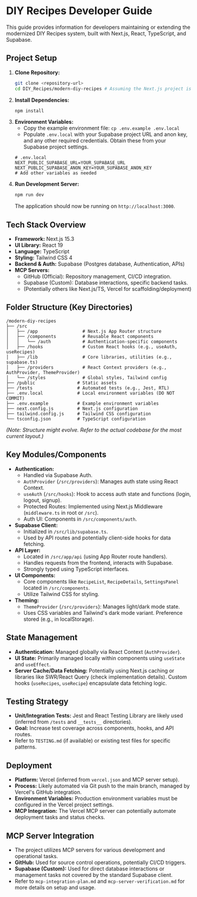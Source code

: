 # DIY Recipes Developer Guide

This guide provides information for developers maintaining or extending the modernized DIY Recipes system, built with Next.js, React, TypeScript, and Supabase.

## Project Setup

1.  **Clone Repository:**
    ```bash
    git clone <repository-url>
    cd DIY_Recipes/modern-diy-recipes # Assuming the Next.js project is here
    ```
2.  **Install Dependencies:**
    ```bash
    npm install
    ```
3.  **Environment Variables:**
    -   Copy the example environment file: `cp .env.example .env.local`
    -   Populate `.env.local` with your Supabase project URL and anon key, and any other required credentials. Obtain these from your Supabase project settings.
    ```plaintext
    # .env.local
    NEXT_PUBLIC_SUPABASE_URL=YOUR_SUPABASE_URL
    NEXT_PUBLIC_SUPABASE_ANON_KEY=YOUR_SUPABASE_ANON_KEY
    # Add other variables as needed
    ```
4.  **Run Development Server:**
    ```bash
    npm run dev
    ```
    The application should now be running on `http://localhost:3000`.

## Tech Stack Overview

-   **Framework:** Next.js 15.3
-   **UI Library:** React 19
-   **Language:** TypeScript
-   **Styling:** Tailwind CSS 4
-   **Backend & Auth:** Supabase (Postgres database, Authentication, APIs)
-   **MCP Servers:**
    -   GitHub (Official): Repository management, CI/CD integration.
    -   Supabase (Custom): Database interactions, specific backend tasks.
    -   (Potentially others like Next.js/TS, Vercel for scaffolding/deployment)

## Folder Structure (Key Directories)

```
/modern-diy-recipes
├── /src
│   ├── /app                 # Next.js App Router structure
│   ├── /components          # Reusable React components
│   │   └── /auth            # Authentication-specific components
│   ├── /hooks               # Custom React hooks (e.g., useAuth, useRecipes)
│   ├── /lib                 # Core libraries, utilities (e.g., supabase.ts)
│   ├── /providers           # React Context providers (e.g., AuthProvider, ThemeProvider)
│   └── /styles              # Global styles, Tailwind config
├── /public                # Static assets
├── /tests                 # Automated tests (e.g., Jest, RTL)
├── .env.local             # Local environment variables (DO NOT COMMIT)
├── .env.example           # Example environment variables
├── next.config.js         # Next.js configuration
├── tailwind.config.js     # Tailwind CSS configuration
└── tsconfig.json          # TypeScript configuration
```
*(Note: Structure might evolve. Refer to the actual codebase for the most current layout.)*

## Key Modules/Components

-   **Authentication:**
    -   Handled via Supabase Auth.
    -   `AuthProvider` (`/src/providers`): Manages auth state using React Context.
    -   `useAuth` (`/src/hooks`): Hook to access auth state and functions (login, logout, signup).
    -   Protected Routes: Implemented using Next.js Middleware (`middleware.ts` in root or `/src`).
    -   Auth UI: Components in `/src/components/auth`.
-   **Supabase Client:**
    -   Initialized in `/src/lib/supabase.ts`.
    -   Used by API routes and potentially client-side hooks for data fetching.
-   **API Layer:**
    -   Located in `/src/app/api` (using App Router route handlers).
    -   Handles requests from the frontend, interacts with Supabase.
    -   Strongly typed using TypeScript interfaces.
-   **UI Components:**
    -   Core components like `RecipeList`, `RecipeDetails`, `SettingsPanel` located in `/src/components`.
    -   Utilize Tailwind CSS for styling.
-   **Theming:**
    -   `ThemeProvider` (`/src/providers`): Manages light/dark mode state.
    -   Uses CSS variables and Tailwind's dark mode variant. Preference stored (e.g., in localStorage).

## State Management

-   **Authentication:** Managed globally via React Context (`AuthProvider`).
-   **UI State:** Primarily managed locally within components using `useState` and `useEffect`.
-   **Server Cache/Data Fetching:** Potentially using Next.js caching or libraries like SWR/React Query (check implementation details). Custom hooks (`useRecipes`, `useRecipe`) encapsulate data fetching logic.

## Testing Strategy

-   **Unit/Integration Tests:** Jest and React Testing Library are likely used (inferred from `/tests` and `__tests__` directories).
-   **Goal:** Increase test coverage across components, hooks, and API routes.
-   Refer to `TESTING.md` (if available) or existing test files for specific patterns.

## Deployment

-   **Platform:** Vercel (inferred from `vercel.json` and MCP server setup).
-   **Process:** Likely automated via Git push to the main branch, managed by Vercel's GitHub integration.
-   **Environment Variables:** Production environment variables must be configured in the Vercel project settings.
-   **MCP Integration:** The Vercel MCP server can potentially automate deployment tasks and status checks.

## MCP Server Integration

-   The project utilizes MCP servers for various development and operational tasks.
-   **GitHub:** Used for source control operations, potentially CI/CD triggers.
-   **Supabase (Custom):** Used for direct database interactions or management tasks not covered by the standard Supabase client.
-   Refer to `mcp-integration-plan.md` and `mcp-server-verification.md` for more details on setup and usage.